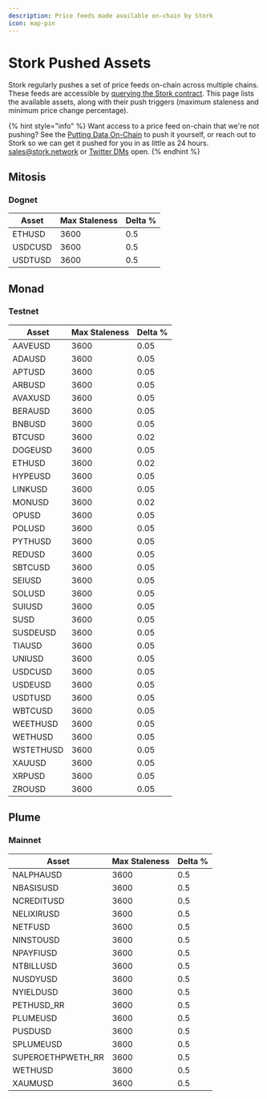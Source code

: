 ```yaml
---
description: Price feeds made available on-chain by Stork
icon: map-pin
---
```


# Stork Pushed Assets

Stork regularly pushes a set of price feeds on-chain across multiple chains. These feeds are accessible by [querying the Stork contract](../getting-started/accessing-data-on-chain.md). This page lists the available assets, along with their push triggers (maximum staleness and minimum price change percentage).

{% hint style="info" %}
Want access to a price feed on-chain that we're not pushing? See the [Putting Data On-Chain](../getting-started/putting-data-on-chain.md) to push it yourself, or reach out to Stork so we can get it pushed for you in as little as 24 hours. [sales@stork.network](mailto:sales@stork.network) or [Twitter DMs](https://x.com/storkoracle) open.
{% endhint %}

## Mitosis

### Dognet

| Asset | Max Staleness | Delta % |
| ----- | ------------- | -------- |
| ETHUSD | 3600 | 0.5 |
| USDCUSD | 3600 | 0.5 |
| USDTUSD | 3600 | 0.5 |

## Monad

### Testnet

| Asset | Max Staleness | Delta % |
| ----- | ------------- | -------- |
| AAVEUSD | 3600 | 0.05 |
| ADAUSD | 3600 | 0.05 |
| APTUSD | 3600 | 0.05 |
| ARBUSD | 3600 | 0.05 |
| AVAXUSD | 3600 | 0.05 |
| BERAUSD | 3600 | 0.05 |
| BNBUSD | 3600 | 0.05 |
| BTCUSD | 3600 | 0.02 |
| DOGEUSD | 3600 | 0.05 |
| ETHUSD | 3600 | 0.02 |
| HYPEUSD | 3600 | 0.05 |
| LINKUSD | 3600 | 0.05 |
| MONUSD | 3600 | 0.02 |
| OPUSD | 3600 | 0.05 |
| POLUSD | 3600 | 0.05 |
| PYTHUSD | 3600 | 0.05 |
| REDUSD | 3600 | 0.05 |
| SBTCUSD | 3600 | 0.05 |
| SEIUSD | 3600 | 0.05 |
| SOLUSD | 3600 | 0.05 |
| SUIUSD | 3600 | 0.05 |
| SUSD | 3600 | 0.05 |
| SUSDEUSD | 3600 | 0.05 |
| TIAUSD | 3600 | 0.05 |
| UNIUSD | 3600 | 0.05 |
| USDCUSD | 3600 | 0.05 |
| USDEUSD | 3600 | 0.05 |
| USDTUSD | 3600 | 0.05 |
| WBTCUSD | 3600 | 0.05 |
| WEETHUSD | 3600 | 0.05 |
| WETHUSD | 3600 | 0.05 |
| WSTETHUSD | 3600 | 0.05 |
| XAUUSD | 3600 | 0.05 |
| XRPUSD | 3600 | 0.05 |
| ZROUSD | 3600 | 0.05 |

## Plume

### Mainnet

| Asset | Max Staleness | Delta % |
| ----- | ------------- | -------- |
| NALPHAUSD | 3600 | 0.5 |
| NBASISUSD | 3600 | 0.5 |
| NCREDITUSD | 3600 | 0.5 |
| NELIXIRUSD | 3600 | 0.5 |
| NETFUSD | 3600 | 0.5 |
| NINSTOUSD | 3600 | 0.5 |
| NPAYFIUSD | 3600 | 0.5 |
| NTBILLUSD | 3600 | 0.5 |
| NUSDYUSD | 3600 | 0.5 |
| NYIELDUSD | 3600 | 0.5 |
| PETHUSD_RR | 3600 | 0.5 |
| PLUMEUSD | 3600 | 0.5 |
| PUSDUSD | 3600 | 0.5 |
| SPLUMEUSD | 3600 | 0.5 |
| SUPEROETHPWETH_RR | 3600 | 0.5 |
| WETHUSD | 3600 | 0.5 |
| XAUMUSD | 3600 | 0.5 |
